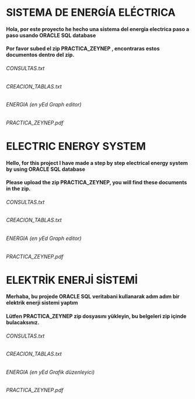 # SISTEMA DE ENERGÍA ELÉCTRICA
#### Hola, por este proyecto he hecho una sistema del energia electrica paso a paso usando ORACLE SQL database
#### Por favor subed el zip PRACTICA_ZEYNEP , encontraras estos documentos dentro del zip.
###### CONSULTAS.txt
###### CREACION_TABLAS.txt
###### ENERGIA (en yEd Graph editor)
###### PRACTICA_ZEYNEP.pdf

# ELECTRIC ENERGY SYSTEM
#### Hello, for this project I have made a step by step electrical energy system by using ORACLE SQL database
#### Please upload the zip PRACTICA_ZEYNEP, you will find these documents in the zip.
###### CONSULTAS.txt
###### CREACION_TABLAS.txt
###### ENERGIA (en yEd Graph editor)
###### PRACTICA_ZEYNEP.pdf

# ELEKTRİK ENERJİ SİSTEMİ
#### Merhaba, bu projede ORACLE SQL veritabani kullanarak adım adım bir elektrik enerji sistemi yaptım
#### Lütfen PRACTICA_ZEYNEP zip dosyasını yükleyin, bu belgeleri zip içinde bulacaksınız.
###### CONSULTAS.txt
###### CREACION_TABLAS.txt
###### ENERGIA (en yEd Grafik düzenleyici)
###### PRACTICA_ZEYNEP.pdf
